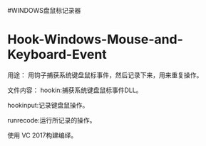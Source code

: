 #WINDOWS盘鼠标记录器
# Hook-Windows-Mouse-and-Keyboard-Event
用途：
用钩子捕获系统键盘鼠标事件，然后记录下来，用来重复操作。

文件内容：
hookin:捕获系统键盘鼠标事件DLL。

hookinput:记录键盘鼠操作。

runrecode:运行所记录的操作。

使用 VC 2017构建编绎。
